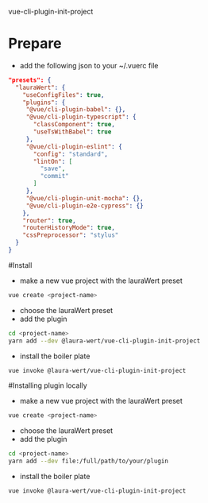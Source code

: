 vue-cli-plugin-init-project
# Prepare
- add the following json to your ~/.vuerc file
```json
"presets": {
  "lauraWert": {
    "useConfigFiles": true,
    "plugins": {
     "@vue/cli-plugin-babel": {},
     "@vue/cli-plugin-typescript": {
       "classComponent": true,
       "useTsWithBabel": true
     },
     "@vue/cli-plugin-eslint": {
       "config": "standard",
       "lintOn": [
         "save",
         "commit"
       ]
     },
     "@vue/cli-plugin-unit-mocha": {},
     "@vue/cli-plugin-e2e-cypress": {}
    },
    "router": true,
    "routerHistoryMode": true,
    "cssPreprocessor": "stylus"
  }
}
```
#Install
- make a new vue project with the lauraWert preset
```bash
vue create <project-name>
```
- choose the lauraWert preset
- add the plugin
```bash
cd <project-name>
yarn add --dev @laura-wert/vue-cli-plugin-init-project
```
- install the boiler plate
```bash 
vue invoke @laura-wert/vue-cli-plugin-init-project 
```
#Installing plugin locally
- make a new vue project with the lauraWert preset
```bash
vue create <project-name>
```
- choose the lauraWert preset
- add the plugin
```bash
cd <project-name>
yarn add --dev file:/full/path/to/your/plugin
```
- install the boiler plate
```bash 
vue invoke @laura-wert/vue-cli-plugin-init-project 
```

